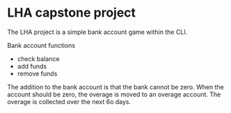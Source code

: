 # LHA capstone project

The LHA project is a simple bank account game within the CLI.  

Bank account functions
- check balance
- add funds
- remove funds

The addition to the bank account is that the bank cannot be zero. When the account should be zero, the overage is moved to an overage account. 
The overage is collected over the next 6o days.  
